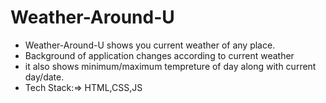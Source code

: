 # Weather-Around-U
- Weather-Around-U shows you current weather of any place.
- Background of application changes according to current weather
- it also shows minimum/maximum tempreture of day along with current day/date.
- Tech Stack:=> HTML,CSS,JS
